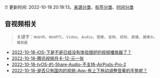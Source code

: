 :alarm_clock: 更新时间: 2022-10-18 20:18:13。[来源分类](../README.md)、[标签分类](../TAGS.md)、[时间分类](../TIMELINE.md)

## 音视频相关


> 关键字：`WebVR`、`WebRTC`、`Video`、`Audio`、`图像`、`音频`、`视频`、`直播`、`摄像头`、`播放器`



- [2022-10-18-iOS-下是不是已经没有体验很好的视频播放器了？](https://www.v2ex.com/t/887962) 
- [2022-10-18-腾讯视频月卡-12-元一张](https://www.v2ex.com/t/887956) 
- [2022-10-18-tvOS-的-Share-Audio-不支持-AirPods-Pro-2](https://www.v2ex.com/t/887944) 
- [2022-10-18-是否只有国内的视频-App-有上下拖动调整音量的手势呢？](https://www.v2ex.com/t/887932) 